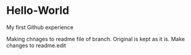 # Hello-World
My first Github experience


Making chnages to readme file of branch. Original is kept as it is.
Make changes to readme.edit
